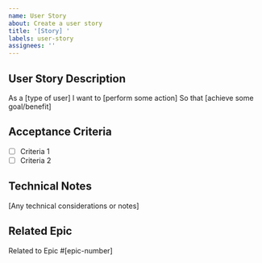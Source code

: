 ```yaml
---
name: User Story
about: Create a user story
title: '[Story] '
labels: user-story
assignees: ''
---
```


## User Story Description
As a [type of user]
I want to [perform some action]
So that [achieve some goal/benefit]

## Acceptance Criteria
- [ ] Criteria 1
- [ ] Criteria 2

## Technical Notes
[Any technical considerations or notes]

## Related Epic
Related to Epic #[epic-number]